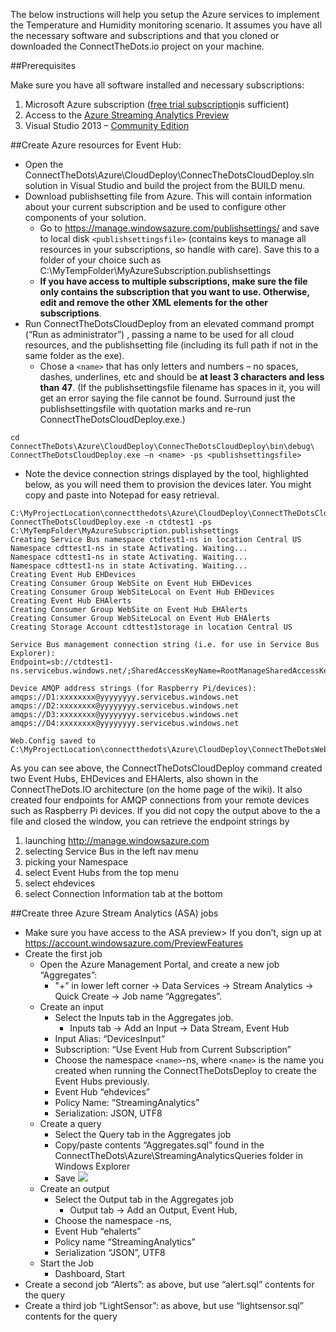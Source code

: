 The below instructions will help you setup the Azure services to implement the Temperature and Humidity monitoring scenario. It assumes you have all the necessary software and subscriptions and that you cloned or downloaded the ConnectTheDots.io project on your machine.

##Prerequisites

Make sure you have all software installed and necessary subscriptions:
1. Microsoft Azure subscription ([free trial subscription](http://azure.microsoft.com/en-us/pricing/free-trial/)is sufficient)
1. Access to the [Azure Streaming Analytics Preview](https://account.windowsazure.com/PreviewFeatures)
1. Visual Studio 2013 – [Community Edition](http://www.visualstudio.com/downloads/download-visual-studio-vs)

##Create Azure resources for Event Hub:

* Open the ConnectTheDots\Azure\CloudDeploy\ConnecTheDotsCloudDeploy.sln solution in Visual Studio and build the project from the BUILD menu.
* Download publishsetting file from Azure. This will contain information about your current subscription and be used to configure other components of your solution.
    * Go to https://manage.windowsazure.com/publishsettings/ and save to local disk `<publishsettingsfile>` (contains keys to manage all resources in your subscriptions, so handle with care). Save this to a folder of your choice such as C:\MyTempFolder\MyAzureSubscription.publishsettings
    * **If you have access to multiple subscriptions, make sure the file only contains the subscription that you want to use. Otherwise, edit and remove the other XML elements for the other subscriptions**.
* Run ConnectTheDotsCloudDeploy from an elevated command prompt (“Run as administrator”) , passing a name to be used for all cloud resources, and the publishsetting file (including its full path if not in the same folder as the exe).
    * Chose a `<name>` that has only letters and numbers – no spaces, dashes, underlines, etc and should be **at least 3 characters and less than 47**. (If the publishsettingsfile filename has spaces in it, you will get an error saying the file cannot be found. Surround just the publishsettingsfile with quotation marks and re-run ConnectTheDotsCloudDeploy.exe.)
	
```
cd ConnectTheDots\Azure\CloudDeploy\ConnecTheDotsCloudDeploy\bin\debug\
ConnectTheDotsCloudDeploy.exe –n <name> -ps <publishsettingsfile>
```

* Note the device connection strings displayed by the tool, highlighted below, as you will need them to provision the devices later. You might copy and paste into Notepad for easy retrieval.

```
C:\MyProjectLocation\connectthedots\Azure\CloudDeploy\ConnectTheDotsCloudDeploy\bin\Debug> 
ConnectTheDotsCloudDeploy.exe -n ctdtest1 -ps C:\MyTempFolder\MyAzureSubscription.publishsettings
Creating Service Bus namespace ctdtest1-ns in location Central US
Namespace cdttest1-ns in state Activating. Waiting...
Namespace cdttest1-ns in state Activating. Waiting...
Namespace cdttest1-ns in state Activating. Waiting...
Creating Event Hub EHDevices
Creating Consumer Group WebSite on Event Hub EHDevices
Creating Consumer Group WebSiteLocal on Event Hub EHDevices
Creating Event Hub EHAlerts
Creating Consumer Group WebSite on Event Hub EHAlerts
Creating Consumer Group WebSiteLocal on Event Hub EHAlerts
Creating Storage Account cdttest1storage in location Central US

Service Bus management connection string (i.e. for use in Service Bus Explorer):
Endpoint=sb://ctdtest1-ns.servicebus.windows.net/;SharedAccessKeyName=RootManageSharedAccessKey;SharedAccessKey=zzzzzzz

Device AMQP address strings (for Raspberry Pi/devices):
amqps://D1:xxxxxxxx@yyyyyyyy.servicebus.windows.net
amqps://D2:xxxxxxxx@yyyyyyyy.servicebus.windows.net
amqps://D3:xxxxxxxx@yyyyyyyy.servicebus.windows.net
amqps://D4:xxxxxxxx@yyyyyyyy.servicebus.windows.net

Web.Config saved to C:\MyProjectLocation\connectthedots\Azure\CloudDeploy\ConnectTheDotsWebSite\web.config
```

As you can see above, the ConnectTheDotsCloudDeploy command created two Event Hubs, EHDevices and EHAlerts, also shown in the ConnectTheDots.IO architecture (on the home page of the wiki). It also created four endpoints for AMQP connections from your remote devices such as Raspberry Pi devices. If you did not copy the output above to the a file and closed the window, you can retrieve the endpoint strings by 

1. launching http://manage.windowsazure.com
2. selecting Service Bus in the left nav menu
3. picking your Namespace 
4. select Event Hubs from the top menu
5. select ehdevices
6. select Connection Information tab at the bottom


##Create three Azure Stream Analytics (ASA) jobs

* Make sure you have access to the  ASA preview> If you don’t, sign up at https://account.windowsazure.com/PreviewFeatures 
* Create the first job
    * Open the Azure Management Portal, and create a new job “Aggregates”:
        * "+” in lower left corner -> Data Services -> Stream Analytics -> Quick Create -> Job name “Aggregates”.
    * Create an input
        * Select the Inputs tab in the Aggregates job.
            * Inputs tab -> Add an Input -> Data Stream, Event Hub
        * Input Alias: “DevicesInput”
        * Subscription: “Use Event Hub from Current Subscription”
        * Choose the namespace `<name>`-ns, where `<name>` is the name you created when running the ConnectTheDotsDeploy to create the Event Hubs previously.
        * Event Hub “ehdevices”
        * Policy Name: “StreamingAnalytics”
        * Serialization: JSON, UTF8
    * Create a query 
        * Select the Query tab in the Aggregates job
        * Copy/paste contents “Aggregates.sql” found in the ConnectTheDots\Azure\StreamingAnalyticsQueries folder in Windows Explorer
        * Save
![](https://github.com/MSOpenTech/connectthedots/blob/master/Wiki/Images/AzureStreamAnalyticsQuery.png)
    * Create an output
        * Select the Output tab in the Aggregates job
            * Output tab -> Add an Output, Event Hub,
		* Choose the namespace <name>-ns, 
        * Event Hub “ehalerts”
        * Policy name “StreamingAnalytics”
        * Serialization “JSON”, UTF8
    * Start the Job
        * Dashboard, Start
* Create a second job “Alerts”: as above, but use “alert.sql” contents for the query
* Create a third job “LightSensor”: as above, but use “lightsensor.sql” contents for the query